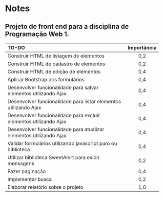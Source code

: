 # Notes
## Projeto de front end para a disciplina de Programação Web 1.

| TO-DO | Importância |
| :--- | :---: |
| Construir HTML de listagem de elementos | 0,2 |
| Construir HTML de cadastro de elementos | 0,2 |
| Construir HTML de edição de elementos | 0,4 |
| Aplicar Bootstrap aos formulários | 0,4 |
| Desenvolver funcionalidade para salvar elementos utilizando Ajax | 0,4 |
| Desenvolver funcionalidade para listar elementos utilizando Ajax | 0,4 |
| Desenvolver funcionalidade para excluir elementos utilizando Ajax | 0,4 |
| Desenvolver funcionalidade para atualizar elementos utilizando Ajax | 0,4 |
| Validar formulários utilizando javascript puro ou biblioteca | 0,4 |
| Utilizar biblioteca SweetAlert para exibir mensagens | 0,2 |
| Fazer paginação | 0,4 |
| Implementar busca | 0,2 |
| Elaborar relatório sobre o projeto | 1,0 |
